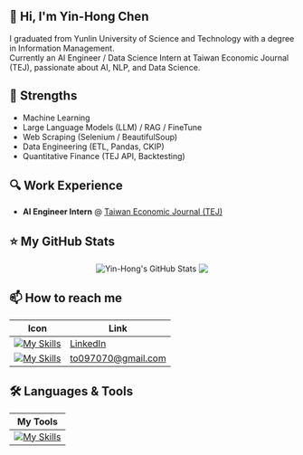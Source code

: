 <h2>
  👋 Hi, I'm Yin-Hong Chen
</h2>

I graduated from Yunlin University of Science and Technology with a degree in Information Management.  
Currently an AI Engineer / Data Science Intern at Taiwan Economic Journal (TEJ), passionate about AI, NLP, and Data Science.  

<h2>
  💪 Strengths
</h2>

- Machine Learning
- Large Language Models (LLM) / RAG / FineTune 
- Web Scraping (Selenium / BeautifulSoup)  
- Data Engineering (ETL, Pandas, CKIP)  
- Quantitative Finance (TEJ API, Backtesting)  

<h2>
  🔍 Work Experience
</h2>

- **AI Engineer Intern** @ [Taiwan Economic Journal (TEJ)](https://www.tejwin.com/en/)   

<h2>⭐️ My GitHub Stats</h2>
<div align="center">
  <img align="center" src="https://github-readme-stats.vercel.app/api?username=to097070&show_icons=true&line_height=27&count_private=true&theme=radical" alt="Yin-Hong's GitHub Stats" />
  <img align="center" src="https://github-readme-stats.vercel.app/api/top-langs/?username=to097070&hide=java,html,tex&theme=radical&langs_count=3" />
</div>

<h2>
  📫 How to reach me
</h2>

<div align="center">

| Icon                                                                              | Link                                                     |
| --------------------------------------------------------------------------------- | -------------------------------------------------------- |
| [![My Skills](https://skillicons.dev/icons?i=linkedin)](https://skillicons.dev)| [LinkedIn](https://www.linkedin.com/in/johnson-yinhong-chen-93bb78299/?locale=en_US) |
| [![My Skills](https://skillicons.dev/icons?i=gmail)](https://skillicons.dev)| to097070@gmail.com |

</div>

<h2>
  🛠️ Languages & Tools
</h2>

<div align="center">
  
| My Tools                                                                                                                                                                                                                  |
| ------------------------------------------------------------------------------------------------------------------------------------------------------------------------------------------------------------------------------------ |
| [![My Skills](https://skillicons.dev/icons?i=py,java,tensorflow,pytorch,flask,selenium,docker,git,gitlab,mysql,postgres,azure,gcp,html,css,js&perline=8)](https://skillicons.dev) |
